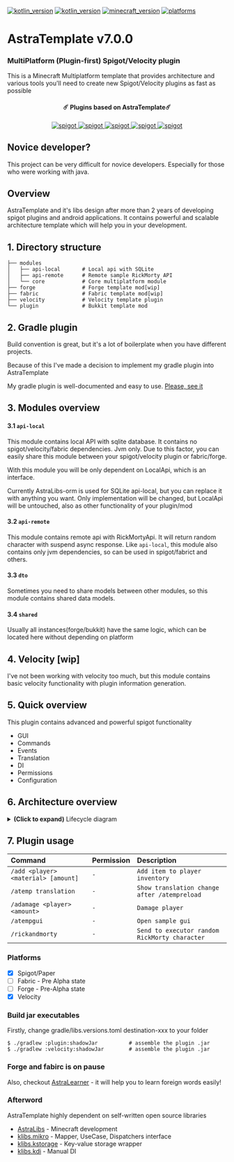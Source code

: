 [![kotlin_version](https://img.shields.io/badge/kotlin-1.9.0-blueviolet?style=flat-square)](https://github.com/Astra-Interactive/AstraLibs)
[![kotlin_version](https://img.shields.io/badge/java-17-blueviolet?style=flat-square)](https://github.com/Astra-Interactive/AstraLibs)
[![minecraft_version](https://img.shields.io/badge/minecraft-1.19.2-green?style=flat-square)](https://github.com/Astra-Interactive/AstraLibs)
[![platforms](https://img.shields.io/badge/platform-spigot%7Cvelocity-blue?style=flat-square)](https://github.com/Astra-Interactive/AstraLibs)

# AstraTemplate v7.0.0

### MultiPlatform (Plugin-first) Spigot/Velocity plugin

This is a Minecraft Multiplatform template that provides architecture and various tools you'll need to create new
Spigot/Velocity plugins as fast as possible

<h4 align="center">☄️ Plugins based on AstraTemplate☄️ </h4>

<p align="center">
    <a href="https://github.com/Astra-Interactive/AstraAuctions/">
        <img alt="spigot" src="https://img.shields.io/badge/github-AstraAuctions-1B76CA"/>
    </a>
    <a href="https://github.com/Astra-Interactive/AstraRating">
        <img alt="spigot" src="https://img.shields.io/badge/github-AstraRating -1B76CA"/>
    </a>
    <a href="https://github.com/Astra-Interactive/AspeKt">
        <img alt="spigot" src="https://img.shields.io/badge/github-AspeKt-1B76CA"/>
    </a>
    <a href="https://github.com/Astra-Interactive/AstraShop">
        <img alt="spigot" src="https://img.shields.io/badge/github-AstraShop-1B76CA"/>
    </a>
    <a href="https://github.com/Astra-Interactive/SynK">
        <img alt="spigot" src="https://img.shields.io/badge/github-SynK[WIP]-1B76CA"/>
    </a>
</p>

## Novice developer?

This project can be very difficult for novice developers. Especially for those who were working with java.

## Overview

AstraTemplate and it's libs design after more than 2 years of developing spigot plugins and android applications.
It contains powerful and scalable architecture template which will help you in your development.

## 1. Directory structure

    ├── modules             
    │   ├── api-local       # Local api with SQLite
    │   ├── api-remote      # Remote sample RickMorty API
    │   └── core            # Core multiplatform module
    ├── forge               # Forge template mod[wip]
    ├── fabric              # Fabric template mod[wip]
    ├── velocity            # Velocity template plugin
    └── plugin              # Bukkit template mod

## 2. Gradle plugin

Build convention is great, but it's a lot of boilerplate when you have different projects.

Because of this I've made a decision to implement my gradle plugin into AstraTemplate

My gradle plugin is well-documented and easy to use. [Please, see it](https://github.com/makeevrserg/gradle-plugin)

## 3. Modules overview

#### 3.1 `api-local`

This module contains local API with sqlite database. It contains no spigot/velocity/fabric dependencies.
Jvm only. Due to this factor, you can easily share this module between your spigot/velocity plugin or fabric/forge.

With this module you will be only dependent on LocalApi, which is an interface.

Currently AstraLibs-orm is used for SQLite api-local, but you can replace it with anything you want.
Only implementation will be changed, but LocalApi will be untouched, also as other functionality of your plugin/mod

#### 3.2 `api-remote`

This module contains remote api with RickMortyApi. It will return random character with suspend async response.
Like `api-local`, this module also contains only jvm dependencies, so can be used in spigot/fabrict and others.

#### 3.3 `dto`

Sometimes you need to share models between other modules, so this module contains shared data models.

#### 3.4 `shared`

Usually all instances(forge/bukkit) have the same logic, which can be located here without depending on platform

## 4. Velocity [wip]

I've not been working with velocity too much, but this module contains basic velocity functionality with plugin
information generation.

## 5. Quick overview

This plugin contains advanced and powerful spigot functionality

- GUI
- Commands
- Events
- Translation
- DI
- Permissions
- Configuration

## 6. Architecture overview

<details>
  <summary><b>(Click to expand)</b> Lifecycle diagram</summary>

With this hierarchy its' possible to create independent modules

Each Module contains Lifecycle which is handled by it's parent module

Each Lifecycle contains three methods:

- onEnable
- onDisable
- onReload

In this example, we have `RootPlugin` which is `JavaPlugin`.
`RootPlugin` contains list of child lifecycles.
Child lifecycles called when RootPlugins's lifecycle methods is called.

RootPlugin doesn't go beyond it's area of responsibility.
All children handle it's own lifecycles.

```mermaid
classDiagram
    class RootPlugin {
        lifecycles
        onEnable()
        onDisable()
        onReload()
    }

    RootPlugin ..> CoreModule: Child
    RootPlugin ..> EventModule: Child
    RootPlugin ..> DatabaseModule: Child
    EventModule ..> MoveEventModule: Child

    class MoveEventModule {
        lifecycle: Lifecycle
        onEnable()
        onDisable()
    }
    class EventModule {
        lifecycle: Lifecycle
        onEnable()
        onDisable()
    }
    class CoreModule {
        lifecycle: Lifecycle
        onReload()
    }
    class DatabaseModule {
        lifecycle: Lifecycle
        onEnable()
        onDisable()
    }
```

</details>

## 7. Plugin usage

| Command                             | Permission | Description                                   |
|:------------------------------------|:-----------|:----------------------------------------------|
| `/add <player> <material> [amount]` | `-`        | `Add item to player inventory`                |
| `/atemp translation`                | `-`        | `Show translation change after /atempreload`  |
| `/adamage <player> <amount>`        | `-`        | `Damage player`                               |
| `/atempgui`                         | `-`        | `Open sample gui`                             |
| `/rickandmorty `                    | `-`        | `Send to executor random RickMorty character` |

### Platforms

- [x] Spigot/Paper
- [ ] Fabric - Pre Alpha state
- [ ] Forge - Pre-Alpha state
- [x] Velocity

### Build jar executables

Firstly, change gradle/libs.versions.toml destination-xxx to your folder

    $ ./gradlew :plugin:shadowJar          # assemble the plugin .jar
    $ ./gradlew :velocity:shadowJar        # assemble the plugin .jar

### Forge and fabirc is on pause

Also, checkout [AstraLearner](https://play.google.com/store/apps/details?id=com.makeevrserg.astralearner) - it will help
you to learn foreign words easily!

### Afterword

AstraTemplate highly dependent on self-written open source libraries

- [AstraLibs](https://github.com/Astra-Interactive/AstraLibs) - Minecraft development
- [klibs.mikro](https://github.com/makeevrserg/klibs.mikro) - Mapper, UseCase, Dispatchers interface
- [klibs.kstorage](https://github.com/makeevrserg/klibs.kstorage) - Key-value storage wrapper
- [klibs.kdi](https://github.com/makeevrserg/klibs.kdi) - Manual DI
